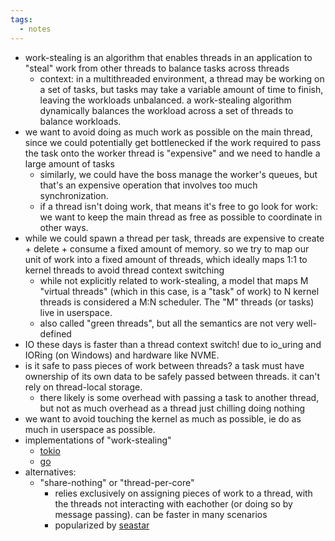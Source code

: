 ```yaml
---
tags:
  - notes
---
```

- work-stealing is an algorithm that enables threads in an application to "steal" work from other threads to balance tasks across threads
	- context: in a multithreaded environment, a thread may be working on a set of tasks, but tasks may take a variable amount of time to finish, leaving the workloads unbalanced. a work-stealing algorithm dynamically balances the workload across a set of threads to balance workloads. 
- we want to avoid doing as much work as possible on the main thread, since we could potentially get bottlenecked if the work required to pass the task onto the worker thread is "expensive" and we need to handle a large amount of tasks
	- similarly, we could have the boss manage the worker's queues, but that's an expensive operation that involves too much synchronization.
	- if a thread isn't doing work, that means it's free to go look for work: we want to keep the main thread as free as possible to coordinate in other ways. 
- while we could spawn a thread per task, threads are expensive to create + delete + consume a fixed amount of memory. so we try to map our unit of work into a fixed amount of threads, which ideally maps 1:1 to kernel threads to avoid thread context switching
	- while not explicitly related to work-stealing, a model that maps M "virtual threads" (which in this case, is a "task" of work) to N kernel threads is considered a M:N scheduler. The "M" threads (or tasks) live in userspace.
	- also called "green threads", but all the semantics are not very well-defined
- IO these days is faster than a thread context switch! due to io_uring and IORing (on Windows) and hardware like NVME. 
- is it safe to pass pieces of work between threads? a task must have ownership of its own data to be safely passed between threads. it can't rely on thread-local storage.
	- there likely is some overhead with passing a task to another thread, but not as much overhead as a thread just chilling doing nothing 
- we want to avoid touching the kernel as much as possible, ie do as much in userspace as possible.
- implementations of "work-stealing"
	- [tokio](https://tokio.rs/blog/2019-10-scheduler)
	- [go](https://rakyll.org/scheduler/)
- alternatives:
	- "share-nothing" or "thread-per-core"
		- relies exclusively on assigning pieces of work to a thread, with the threads not interacting with eachother (or doing so by message passing). can be faster in many scenarios
		- popularized by [seastar](https://seastar.io/)